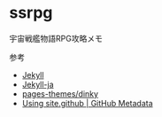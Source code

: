 # ssrpg
宇宙戦艦物語RPG攻略メモ

参考

* [Jekyll](https://jekyllrb.com/)
* [Jekyll-ja](http://jekyllrb-ja.github.io/)
* [pages-themes/dinky](https://github.com/pages-themes/dinky)
* [Using site.github | GitHub Metadata](https://jekyll.github.io/github-metadata/site.github/)
